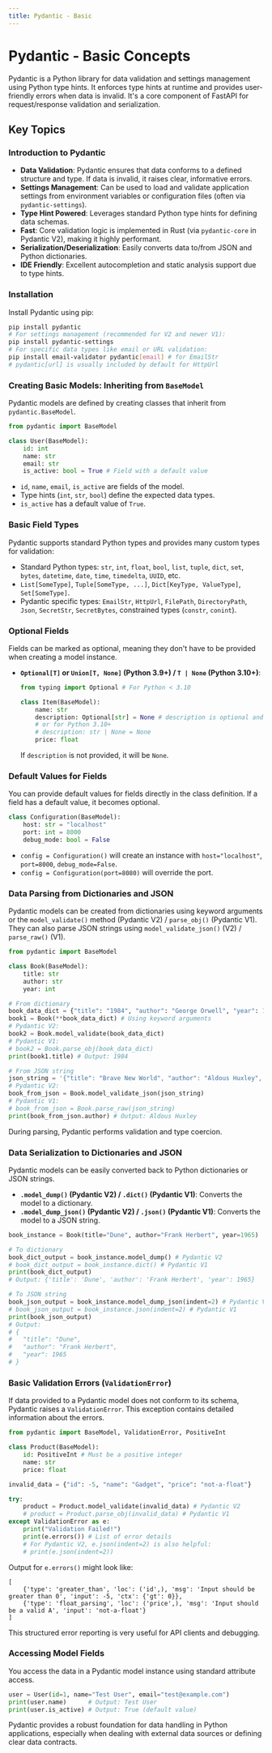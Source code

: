 ```yaml
---
title: Pydantic - Basic
---
```


# Pydantic - Basic Concepts

Pydantic is a Python library for data validation and settings management using Python type hints. It enforces type hints at runtime and provides user-friendly errors when data is invalid. It's a core component of FastAPI for request/response validation and serialization.

## Key Topics

### Introduction to Pydantic
- **Data Validation**: Pydantic ensures that data conforms to a defined structure and type. If data is invalid, it raises clear, informative errors.
- **Settings Management**: Can be used to load and validate application settings from environment variables or configuration files (often via `pydantic-settings`).
- **Type Hint Powered**: Leverages standard Python type hints for defining data schemas.
- **Fast**: Core validation logic is implemented in Rust (via `pydantic-core` in Pydantic V2), making it highly performant.
- **Serialization/Deserialization**: Easily converts data to/from JSON and Python dictionaries.
- **IDE Friendly**: Excellent autocompletion and static analysis support due to type hints.

### Installation
Install Pydantic using pip:
```bash
pip install pydantic
# For settings management (recommended for V2 and newer V1):
pip install pydantic-settings
# For specific data types like email or URL validation:
pip install email-validator pydantic[email] # for EmailStr
# pydantic[url] is usually included by default for HttpUrl
```

### Creating Basic Models: Inheriting from `BaseModel`
Pydantic models are defined by creating classes that inherit from `pydantic.BaseModel`.

```python
from pydantic import BaseModel

class User(BaseModel):
    id: int
    name: str
    email: str
    is_active: bool = True # Field with a default value
```
- `id`, `name`, `email`, `is_active` are fields of the model.
- Type hints (`int`, `str`, `bool`) define the expected data types.
- `is_active` has a default value of `True`.

### Basic Field Types
Pydantic supports standard Python types and provides many custom types for validation:
- Standard Python types: `str`, `int`, `float`, `bool`, `list`, `tuple`, `dict`, `set`, `bytes`, `datetime`, `date`, `time`, `timedelta`, `UUID`, etc.
- `List[SomeType]`, `Tuple[SomeType, ...]`, `Dict[KeyType, ValueType]`, `Set[SomeType]`.
- Pydantic specific types: `EmailStr`, `HttpUrl`, `FilePath`, `DirectoryPath`, `Json`, `SecretStr`, `SecretBytes`, constrained types (`constr`, `conint`).

### Optional Fields
Fields can be marked as optional, meaning they don't have to be provided when creating a model instance.
- **`Optional[T]` or `Union[T, None]` (Python 3.9+) / `T | None` (Python 3.10+)**:
  ```python
  from typing import Optional # For Python < 3.10
  
  class Item(BaseModel):
      name: str
      description: Optional[str] = None # description is optional and defaults to None
      # or for Python 3.10+
      # description: str | None = None 
      price: float
  ```
  If `description` is not provided, it will be `None`.

### Default Values for Fields
You can provide default values for fields directly in the class definition. If a field has a default value, it becomes optional.

```python
class Configuration(BaseModel):
    host: str = "localhost"
    port: int = 8000
    debug_mode: bool = False
```
- `config = Configuration()` will create an instance with `host="localhost"`, `port=8000`, `debug_mode=False`.
- `config = Configuration(port=8080)` will override the port.

### Data Parsing from Dictionaries and JSON
Pydantic models can be created from dictionaries using keyword arguments or the `model_validate()` method (Pydantic V2) / `parse_obj()` (Pydantic V1). They can also parse JSON strings using `model_validate_json()` (V2) / `parse_raw()` (V1).

```python
from pydantic import BaseModel

class Book(BaseModel):
    title: str
    author: str
    year: int

# From dictionary
book_data_dict = {"title": "1984", "author": "George Orwell", "year": 1949}
book1 = Book(**book_data_dict) # Using keyword arguments
# Pydantic V2:
book2 = Book.model_validate(book_data_dict)
# Pydantic V1:
# book2 = Book.parse_obj(book_data_dict)
print(book1.title) # Output: 1984

# From JSON string
json_string = '{"title": "Brave New World", "author": "Aldous Huxley", "year": 1932}'
# Pydantic V2:
book_from_json = Book.model_validate_json(json_string)
# Pydantic V1:
# book_from_json = Book.parse_raw(json_string)
print(book_from_json.author) # Output: Aldous Huxley
```
During parsing, Pydantic performs validation and type coercion.

### Data Serialization to Dictionaries and JSON
Pydantic models can be easily converted back to Python dictionaries or JSON strings.
- **`.model_dump()` (Pydantic V2) / `.dict()` (Pydantic V1)**: Converts the model to a dictionary.
- **`.model_dump_json()` (Pydantic V2) / `.json()` (Pydantic V1)**: Converts the model to a JSON string.

```python
book_instance = Book(title="Dune", author="Frank Herbert", year=1965)

# To dictionary
book_dict_output = book_instance.model_dump() # Pydantic V2
# book_dict_output = book_instance.dict() # Pydantic V1
print(book_dict_output) 
# Output: {'title': 'Dune', 'author': 'Frank Herbert', 'year': 1965}

# To JSON string
book_json_output = book_instance.model_dump_json(indent=2) # Pydantic V2, with pretty printing
# book_json_output = book_instance.json(indent=2) # Pydantic V1
print(book_json_output)
# Output:
# {
#   "title": "Dune",
#   "author": "Frank Herbert",
#   "year": 1965
# }
```

### Basic Validation Errors (`ValidationError`)
If data provided to a Pydantic model does not conform to its schema, Pydantic raises a `ValidationError`. This exception contains detailed information about the errors.

```python
from pydantic import BaseModel, ValidationError, PositiveInt

class Product(BaseModel):
    id: PositiveInt # Must be a positive integer
    name: str
    price: float

invalid_data = {"id": -5, "name": "Gadget", "price": "not-a-float"}

try:
    product = Product.model_validate(invalid_data) # Pydantic V2
    # product = Product.parse_obj(invalid_data) # Pydantic V1
except ValidationError as e:
    print("Validation Failed!")
    print(e.errors()) # List of error details
    # For Pydantic V2, e.json(indent=2) is also helpful:
    # print(e.json(indent=2))
```
Output for `e.errors()` might look like:
```
[
    {'type': 'greater_than', 'loc': ('id',), 'msg': 'Input should be greater than 0', 'input': -5, 'ctx': {'gt': 0}},
    {'type': 'float_parsing', 'loc': ('price',), 'msg': 'Input should be a valid A', 'input': 'not-a-float'}
]
```
This structured error reporting is very useful for API clients and debugging.

### Accessing Model Fields
You access the data in a Pydantic model instance using standard attribute access.
```python
user = User(id=1, name="Test User", email="test@example.com")
print(user.name)      # Output: Test User
print(user.is_active) # Output: True (default value)
```
Pydantic provides a robust foundation for data handling in Python applications, especially when dealing with external data sources or defining clear data contracts.
